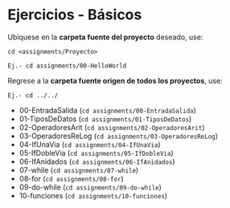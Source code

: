# Ejercicios - Básicos

Ubíquese en la **carpeta fuente del proyecto** deseado, use:

```
cd <assignments/Proyecto>

Ej.- cd assignments/00-HelloWorld

```
Regrese a la **carpeta fuente origen de todos los proyectos**, use:

```
Ej.- cd ../../

```

- 00-EntradaSalida (```cd assignments/00-EntradaSalida```)
- 01-TiposDeDatos (```cd assignments/01-TiposDeDatos```)
- 02-OperadoresArit (```cd assignments/02-OperadoresArit```)
- 03-OperadoresReLog (```cd assignments/03-OperadoresReLog```)
- 04-IfUnaVia (```cd assignments/04-IfUnaVia```)
- 05-IfDobleVia (```cd assignments/05-IfDobleVia```)
- 06-IfAnidados (```cd assignments/06-IfAnidados```)
- 07-while (```cd assignments/07-while```)
- 08-for (```cd assignments/08-for```)
- 09-do-while (```cd assignments/09-do-while```)
- 10-funciones (```cd assignments/10-funciones```)